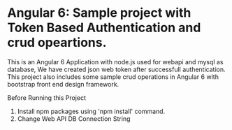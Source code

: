 # Angular 6: Sample project with Token Based Authentication and crud opeartions.
This is an Angular 6 Application with node.js used for webapi and mysql as database, We have created json web token after successfull authentication. This project also includes some sample crud operations in Angular 6 with bootstrap front end design framework.

Before Running this Project
  1. Install npm packages using 'npm install' command.
  2. Change Web API DB Connection String
